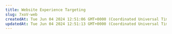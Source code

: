 ```yaml
---
title: Website Experience Targeting
slug: 7xoV-web
createdAt: Tue Jun 04 2024 12:51:06 GMT+0000 (Coordinated Universal Time)
updatedAt: Tue Jun 04 2024 12:51:13 GMT+0000 (Coordinated Universal Time)
---
```



